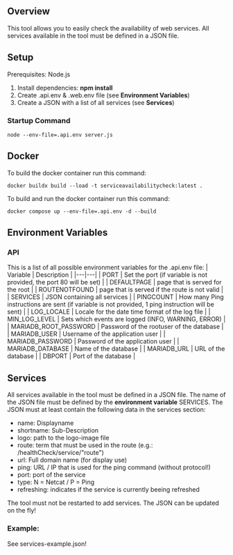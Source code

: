 ## Overview
This tool allows you to easily check the availability of web services. 
All services available in the tool must be defined in a JSON file. 
## Setup
Prerequisites: Node.js
1. Install dependencies: **npm install** 
2. Create .api.env & .web.env file (see **Environment Variables**)
3. Create a JSON with a list of all services (see **Services**)
### Startup Command
    node --env-file=.api.env server.js

## Docker
To build the docker container run this command: 
    
    docker buildx build --load -t serviceavailabilitycheck:latest . 

To build and run the docker container run this command: 

    docker compose up --env-file=.api.env -d --build

## Environment Variables
### API
This is a list of all possible environment variables for the .api.env file: 
| Variable | Description |
|---|---|
| PORT | Set the port (if variable is not provided, the port 80 will be set) |
| DEFAULTPAGE | page that is served for the root |
| ROUTENOTFOUND | page that is served if the route is not valid |
| SERVICES | JSON containing all services |
| PINGCOUNT | How many Ping instructions are sent (if variable is not provided, 1 ping instruction will be sent) |
| LOG_LOCALE | Locale for the date time format of the log file |
| MIN_LOG_LEVEL | Sets which events are logged (INFO, WARNING, ERROR) |
| MARIADB_ROOT_PASSWORD | Password of the rootuser of the database |
| MARIADB_USER | Username of the application user |
| MARIADB_PASSWORD | Password of the application user |
| MARIADB_DATABASE | Name of the database |
| MARIADB_URL | URL of the database |
| DBPORT | Port of the database |

## Services
All services available in the tool must be defined in a JSON file. 
The name of the JSON file must be defined by the **environment variable** SERVICES.
The JSON must at least contain the following data in the services section: 
- name: Displayname 
- shortname: Sub-Description 
- logo: path to the logo-image file
- route: term that must be used in the route (e.g.: /healthCheck/service/"route")
- url: Full domain name (for display use)
- ping: URL / IP that is used for the ping command (without protocol!)
- port: port of the service
- type: N = Netcat / P = Ping
- refreshing: indicates if the service is currently beeing refreshed

The tool must not be restarted to add services. The JSON can be updated on the fly!
### Example: 
See services-example.json!

